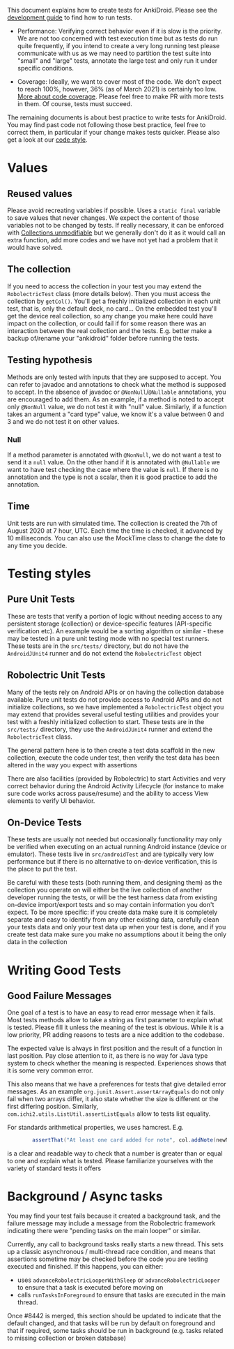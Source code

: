 This document explains how to create tests for AnkiDroid. Please see the [development guide](Development-Guide#running-automated-tests) to find how to run tests.

- Performance: Verifying correct behavior even if it is slow is the priority. We are not too concerned with test execution time but as tests do run quite frequently, if you intend to create a very long running test please communicate with us as we may need to partition the test suite into "small" and "large" tests, annotate the large test and only run it under specific conditions.

- Coverage: Ideally, we want to cover most of the code. We don't expect to reach 100%, however, 36% (as of March 2021) is certainly too low. [More about code coverage](Development-Guide#code-coverage). Please feel free to make PR with more tests in them. Of course, tests must succeed.

The remaining documents is about best practice to write tests for AnkiDroid. You may find past code not following those best practice, feel free to correct them, in particular if your change makes tests quicker. Please also get a look at our [code style](Code-style).

# Values
## Reused values
Please avoid recreating variables if possible. Uses a `static final` variable to save values that never changes. We expect the content of those variables not to be changed by tests. If really necessary, it can be enforced with [Collections.unmodifiable](https://docs.oracle.com/javase/7/docs/api/java/util/Collections.html#unmodifiableList) but we generally don't do it as it would call an extra function, add more codes and we have not yet had a problem that it would have solved.

## The collection
If you need to access the collection in your test you may extend the `RobolectricTest` class (more details below). Then you must access the collection by `getCol()`. You'll get a freshly initialized collection in each unit test, that is, only the default deck, no card... On the embedded test you'll get the device real collection, so any change you make here could have impact on the collection, or could fail if for some reason there was an interaction between the real collection and the tests. E.g. better make a backup of/rename your "ankidroid" folder before running the tests.

## Testing hypothesis
Methods are only tested with inputs that they are supposed to accept. You can refer to javadoc and annotations to check what the method is supposed to accept. In the absence of javadoc or `@NonNull`/`@Nullable` annotations, you are encouraged to add them. As an example, if a method is noted to accept only `@NonNull` value, we do not test it with "null" value. Similarly, if a function takes an argument a "card type" value, we know it's a value between 0 and 3 and we do not test it on other values. 

### Null
If a method parameter is annotated with `@NonNull`, we do not want a test to send it a `null` value. On the other hand if it is annotated with `@Nullable` we want to have test checking the case where the value is `null`. If there is no annotation and the type is not a scalar, then it is good practice to add the annotation. 

## Time
Unit tests are run with simulated time. The collection is created the 7th of August 2020 at 7 hour, UTC. Each time the time is checked, it advanced by 10 milliseconds. You can also use the MockTime class to change the date to any time you decide.

# Testing styles

## Pure Unit Tests

These are tests that verify a portion of logic without needing access to any persistent storage (collection) or device-specific features (API-specific verification etc). An example would be a sorting algorithm or similar - these may be tested in a pure unit testing mode with no special test runners. These tests are in the `src/tests/` directory, but do not have the `AndroidJUnit4` runner and do not extend the `RobolectricTest` object

## Robolectric Unit Tests

Many of the tests rely on Android APIs or on having the collection database available. Pure unit tests do not provide access to Android APIs and do not initialize collections, so we have implemented a `RobolectricTest` object you may extend that provides several useful testing utilities and provides your test with a freshly initialized collection to start. These tests are in the `src/tests/` directory, they use the `AndroidJUnit4` runner and extend the `RobolectricTest` class.

The general pattern here is to then create a test data scaffold in the new collection, execute the code under test, then verify the test data has been altered in the way you expect with assertions

There are also facilities (provided by Robolectric) to start Activities and very correct behavior during the Android Activity Lifecycle (for instance to make sure code works across pause/resume) and the ability to access View elements to verify UI behavior.

## On-Device Tests

These tests are usually not needed but occasionally functionality may only be verified when executing on an actual running Android instance (device or emulator). These tests live in `src/androidTest` and are typically very low performance but if there is no alternative to on-device verification, this is the place to put the test.

Be careful with these tests (both running them, and designing them) as the collection you operate on will either be the live collection of another developer running the tests, or will be the test harness data from existing on-device import/export tests and so may contain information you don't expect. To be more specific: if you create data make sure it is completely separate and easy to identify from any other existing data, carefully clean your tests data and only your test data up when your test is done, and if you create test data make sure you make no assumptions about it being the only data in the collection

# Writing Good Tests

## Good Failure Messages
One goal of a test is to have an easy to read error message when it fails. Most tests methods allow to take a string as first parameter to explain what is tested. Please fill it unless the meaning of the test is obvious. While it is a low priority, PR adding reasons to tests are a nice addition to the codebase.

The expected value is always in first position and the result of a function in last position. Pay close attention to it, as there is no way for Java type system to check whether the meaning is respected. Experiences shows that it is some very common error.

This also means that we have a preferences for tests that give detailed error messages. As an example `org.junit.Assert.assertArrayEquals` do not only fail when two arrays differ, it also state whether the size is different or the first differing position. Similarly, `com.ichi2.utils.ListUtil.assertListEquals` allow to tests list equality.

For standards arithmetical properties, we uses hamcrest. E.g.
```java
        assertThat("At least one card added for note", col.addNote(newNote), is(greaterThanOrEqualTo(1)));
```
is a clear and readable way to check that a number is greater than or equal to one and explain what is tested. Please familiarize yourselves with the variety of standard tests it offers


# Background / Async tasks

You may find your test fails because it created a background task, and the failure message may include a message from the Robolectric framework indicating there were "pending tasks on the main looper" or similar.

Currently, any call to background tasks really starts a new thread. This sets up a classic asynchronous / multi-thread race condition, and means that assertions sometime may be checked before the code you are testing executed and finished. If this happens, you can either: 
* uses `advanceRobolectricLooperWithSleep` or `advanceRobolectricLooper` to ensure that a task is executed before moving on
* calls `runTasksInForeground` to ensure that tasks are executed in the main thread. 

Once #8442 is merged, this section should be updated to indicate that the default changed, and that tasks will be run by default on foreground and that if required, some tasks should be run in background (e.g. tasks related to missing collection or broken database)

